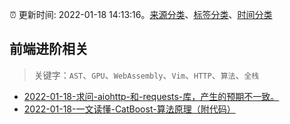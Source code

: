 :alarm_clock: 更新时间: 2022-01-18 14:13:16。[来源分类](../README.md)、[标签分类](../TAGS.md)、[时间分类](../TIMELINE.md)

## 前端进阶相关


> 关键字：`AST`、`GPU`、`WebAssembly`、`Vim`、`HTTP`、`算法`、`全栈`



- [2022-01-18-求问-aiohttp-和-requests-库，产生的预期不一致。](https://www.v2ex.com/t/829064) 
- [2022-01-18-一文读懂-CatBoost-算法原理（附代码）](https://toutiao.io/k/au8td5o) 